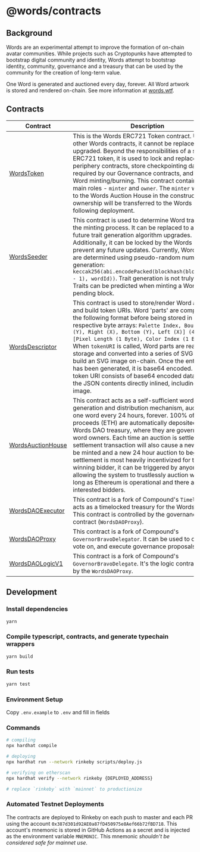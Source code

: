 # @words/contracts

## Background

Words are an experimental attempt to improve the formation of on-chain avatar communities. While projects such as Cryptopunks have attempted to bootstrap digital community and identity, Words attempt to bootstrap identity, community, governance and a treasury that can be used by the community for the creation of long-term value.

One Word is generated and auctioned every day, forever. All Word artwork is stored and rendered on-chain. See more information at [words.wtf](https://words.wtf/).

## Contracts

| Contract                                                        | Description                                                                                                                                                                                                                                                                                                                                                                                                                                                                                                                                                                                                                             | Address                                                                                                               |
| --------------------------------------------------------------- | --------------------------------------------------------------------------------------------------------------------------------------------------------------------------------------------------------------------------------------------------------------------------------------------------------------------------------------------------------------------------------------------------------------------------------------------------------------------------------------------------------------------------------------------------------------------------------------------------------------------------------------- | --------------------------------------------------------------------------------------------------------------------- |
| [WordsToken](./contracts/WordsToken.sol)                        | This is the Words ERC721 Token contract. Unlike other Words contracts, it cannot be replaced or upgraded. Beyond the responsibilities of a standard ERC721 token, it is used to lock and replace periphery contracts, store checkpointing data required by our Governance contracts, and control Word minting/burning. This contract contains two main roles - `minter` and `owner`. The `minter` will be set to the Words Auction House in the constructor and ownership will be transferred to the Words DAO following deployment.                                                                                                    | [0x9C8fF314C9Bc7F6e59A9d9225Fb22946427eDC03](https://etherscan.io/address/0x9C8fF314C9Bc7F6e59A9d9225Fb22946427eDC03) |
| [WordsSeeder](./contracts/WordsSeeder.sol)                      | This contract is used to determine Word traits during the minting process. It can be replaced to allow for future trait generation algorithm upgrades. Additionally, it can be locked by the Words DAO to prevent any future updates. Currently, Word traits are determined using pseudo-random number generation: `keccak256(abi.encodePacked(blockhash(block.number - 1), wordId))`. Trait generation is not truly random. Traits can be predicted when minting a Word on the pending block.                                                                                                                                          | [0xCC8a0FB5ab3C7132c1b2A0109142Fb112c4Ce515](https://etherscan.io/address/0xCC8a0FB5ab3C7132c1b2A0109142Fb112c4Ce515) |
| [WordsDescriptor](./contracts/WordsDescriptor.sol)              | This contract is used to store/render Word artwork and build token URIs. Word 'parts' are compressed in the following format before being stored in their respective byte arrays: `Palette Index, Bounds [Top (Y), Right (X), Bottom (Y), Left (X)] (4 Bytes), [Pixel Length (1 Byte), Color Index (1 Byte)][]`. When `tokenURI` is called, Word parts are read from storage and converted into a series of SVG rects to build an SVG image on-chain. Once the entire SVG has been generated, it is base64 encoded. The token URI consists of base64 encoded data URI with the JSON contents directly inlined, including the SVG image. | [0x0Cfdb3Ba1694c2bb2CFACB0339ad7b1Ae5932B63](https://etherscan.io/address/0x0Cfdb3Ba1694c2bb2CFACB0339ad7b1Ae5932B63) |
| [WordsAuctionHouse](./contracts/WordsAuctionHouse.sol)          | This contract acts as a self-sufficient word generation and distribution mechanism, auctioning one word every 24 hours, forever. 100% of auction proceeds (ETH) are automatically deposited in the Words DAO treasury, where they are governed by word owners. Each time an auction is settled, the settlement transaction will also cause a new word to be minted and a new 24 hour auction to begin. While settlement is most heavily incentivized for the winning bidder, it can be triggered by anyone, allowing the system to trustlessly auction words as long as Ethereum is operational and there are interested bidders.       | [0xF15a943787014461d94da08aD4040f79Cd7c124e](https://etherscan.io/address/0xF15a943787014461d94da08aD4040f79Cd7c124e) |
| [WordsDAOExecutor](./contracts/governance/WordsDAOExecutor.sol) | This contract is a fork of Compound's `Timelock`. It acts as a timelocked treasury for the Words DAO. This contract is controlled by the governance contract (`WordsDAOProxy`).                                                                                                                                                                                                                                                                                                                                                                                                                                                         | [0x0BC3807Ec262cB779b38D65b38158acC3bfedE10](https://etherscan.io/address/0x0BC3807Ec262cB779b38D65b38158acC3bfedE10) |
| [WordsDAOProxy](./contracts/governance/WordsDAOProxy.sol)       | This contract is a fork of Compound's `GovernorBravoDelegator`. It can be used to create, vote on, and execute governance proposals.                                                                                                                                                                                                                                                                                                                                                                                                                                                                                                    | [0x6f3E6272A167e8AcCb32072d08E0957F9c79223d](https://etherscan.io/address/0x6f3E6272A167e8AcCb32072d08E0957F9c79223d) |
| [WordsDAOLogicV1](./contracts/governance/WordsDAOLogicV1.sol)   | This contract is a fork of Compound's `GovernorBravoDelegate`. It's the logic contract used by the `WordsDAOProxy`.                                                                                                                                                                                                                                                                                                                                                                                                                                                                                                                     | [0xa43aFE317985726E4e194eb061Af77fbCb43F944](https://etherscan.io/address/0xa43aFE317985726E4e194eb061Af77fbCb43F944) |

## Development

### Install dependencies

```sh
yarn
```

### Compile typescript, contracts, and generate typechain wrappers

```sh
yarn build
```

### Run tests

```sh
yarn test
```

### Environment Setup

Copy `.env.example` to `.env` and fill in fields

### Commands

```sh
# compiling
npx hardhat compile

# deploying
npx hardhat run --network rinkeby scripts/deploy.js

# verifying on etherscan
npx hardhat verify --network rinkeby {DEPLOYED_ADDRESS}

# replace `rinkeby` with `mainnet` to productionize
```

### Automated Testnet Deployments

The contracts are deployed to Rinkeby on each push to master and each PR using the account `0x387d301d92AE0a87fD450975e8Aef66b72fBD718`. This account's mnemonic is stored in GitHub Actions as a secret and is injected as the environment variable `MNEMONIC`. This mnemonic _shouldn't be considered safe for mainnet use_.
